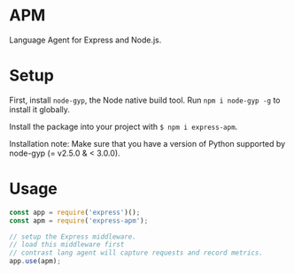 # APM

Language Agent for Express and Node.js.

# Setup

First, install `node-gyp`, the Node native build tool. Run `npm i node-gyp -g` to install it globally.

Install the package into your project with `$ npm i express-apm`.

Installation note: Make sure that you have a version of Python supported by node-gyp (= v2.5.0 & < 3.0.0).

# Usage

```js
const app = require('express')();
const apm = require('express-apm');

// setup the Express middleware.
// load this middleware first
// contrast lang agent will capture requests and record metrics.
app.use(apm);
```
